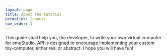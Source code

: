 ```yaml
---
layout: page
title: About the tutorial
permalink: /about/
nav_order: 1
---
```


This guide shall help you, the developer, to write your own virtual computer for emuStudio. API is designed to encourage implementing your custom toy-computer, either real or abstract. I hope you will have fun!

